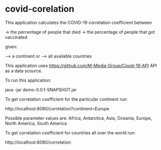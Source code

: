 # covid-corelation

This application calculates the COVID-19 correlation coefficient between 

-> the percentage of people that died 
-> the percentage of people that got vaccinated  

given:

--> a continent or 
--> all available countries

This application uses https://github.com/M-Media-Group/Covid-19-API API as a data scource.

To run this application:

java -jar demo-0.0.1-SNAPSHOT.jar

To get correlation coefficient for the particular continent run:

http://localhost:8080/correlation?continent=Europe

Possible parameter values are: Africa, Antarctica, Asia, Oceania, Europe, North America, South America

To get correlation coefficient for countries all over the world run:

http://localhost:8080/correlation

